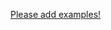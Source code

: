
[Please add examples!](https://github.com/arrdem/grimoire/edit/master/_includes/1.6.0/clojure.core/when_DASH_some/examples.md)
